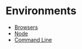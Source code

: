 # Environments

- [Browsers](./browsers.md)
- [Node](../topics/node.md)
- [Command Line](../topics/md)